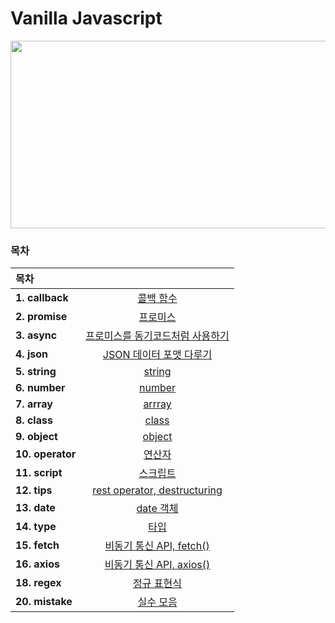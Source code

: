 # Vanilla Javascript

<p align='center'><img src="https://user-images.githubusercontent.com/76730867/154012678-848d08de-f65e-44a1-a436-3da97c3690b6.png" width="600" height="300"/></center></p>

### 목차

| 목차             |                                              |
| :--------------- | :------------------------------------------: |
| **1. callback**  |            [콜백 함수][junha-01]             |
| **2. promise**   |             [프로미스][junha-02]             |
| **3. async**     | [프로미스를 동기코드처럼 사용하기][junha-03] |
| **4. json**      |     [JSON 데이터 포맷 다루기][junha-04]      |
| **5. string**    |              [string][junha-05]              |
| **6. number**    |              [number][junha-06]              |
| **7. array**     |              [arrray][junha-07]              |
| **8. class**     |              [class][junha-08]               |
| **9. object**    |              [object][junha-09]              |
| **10. operator** |              [연산자][junha-10]              |
| **11. script**   |             [스크립트][junha-11]             |
| **12. tips**     |   [rest operator, destructuring][junha-12]   |
| **13. date**     |            [date 객체][junha-13]             |
| **14. type**     |               [타입][junha-14]               |
| **15. fetch**    |     [비동기 통신 API, fetch()][junha-15]     |
| **16. axios**    |     [비동기 통신 API, axios()][junha-16]     |
| **18. regex**    |           [정규 표현식][junha-18]            |
| **20. mistake**  |            [실수 모음][junha-20]             |

[junha-01]: https://github.com/projectkorea/study-js-vanilla/blob/main/notes/1.callback.md
[junha-02]: https://github.com/projectkorea/study-js-vanilla/blob/main/notes/2.promise.md
[junha-03]: https://github.com/projectkorea/study-js-vanilla/blob/main/notes/3.async.md
[junha-04]: https://github.com/projectkorea/study-js-vanilla/blob/main/notes/4.json.md
[junha-05]: https://github.com/projectkorea/study-js-vanilla/blob/main/notes/5.string.md
[junha-06]: https://github.com/projectkorea/study-js-vanilla/blob/main/notes/6.number.md
[junha-07]: https://github.com/projectkorea/study-js-vanilla/blob/main/notes/7.array.md
[junha-08]: https://github.com/projectkorea/study-js-vanilla/blob/main/notes/8.class.md
[junha-09]: https://github.com/projectkorea/study-js-vanilla/blob/main/notes/9.object.md
[junha-10]: https://github.com/projectkorea/study-js-vanilla/blob/main/notes/10.operator.md
[junha-11]: https://github.com/projectkorea/study-js-vanilla/blob/main/notes/11.script.md
[junha-12]: https://github.com/projectkorea/study-js-vanilla/blob/main/notes/12.tips.md
[junha-13]: https://github.com/projectkorea/study-js-vanilla/blob/main/notes/13.date.md
[junha-14]: https://github.com/projectkorea/study-js-vanilla/blob/main/notes/14.type.md
[junha-15]: https://github.com/projectkorea/study-js-vanilla/blob/main/notes/15.fetch.md
[junha-16]: https://github.com/projectkorea/study-js-vanilla/blob/main/notes/16.axios.md
[junha-18]: https://github.com/projectkorea/study-js-vanilla/blob/main/notes/18.regex.md
[junha-20]: https://github.com/projectkorea/study-js-vanilla/blob/main/notes/20.mistake.md
